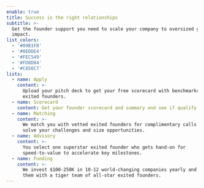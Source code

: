 ```yaml
---
enable: true
title: Success is the right relationships
subtitle: >-
  Get the founder support you need to scale your company to oversized growth and
  impact.
list_colors:
  - '#09B1FB'
  - '#0EDDE4'
  - '#FEC549'
  - '#FD8D84'
  - '#C856C7'
lists:
  - name: Apply
    content: >-
      Upload your pitch deck to get your free scorecard with benchmarks from
      exited founders.
  - name: Scorecard
    content: Get your founder scorecard and summary and see if qualify for Supernova.
  - name: Matching
    content: >-
      We match you with vetted exited founders for complimentary calls who can
      solve your challenges and size opportunities. 
  - name: Advisory
    content: >-
      You select one superstar exited founder who gets hand-on for
      speed-to-value to accelerate key milestones.
  - name: Funding
    content: >-
      We invest $100-250K in 10-12 world-changing companies yearly and provide
      them with a tiger team of all-star exited founders.
---
```


